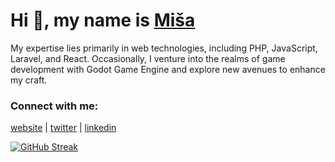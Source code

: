<h1 align="left">Hi 👋, my name is <a href="https://www.linkedin.com/in/mi%C5%A1a-cvetkovi%C4%87-759a9699/" target="_blank">Miša</a></h1>

<p align="left">My expertise lies primarily in web technologies, including PHP, JavaScript, Laravel, and React. Occasionally, I venture into the realms of game development with Godot Game Engine and explore new avenues to enhance my craft. </p>

<h3 align="left">Connect with me:</h3>
<p align="left">
<a href="https://heyiammisa.com" rel="nofollow">website</a> |
<a href="https://twitter.com/heyiammisa" rel="nofollow">twitter</a> |
<a href="https://www.linkedin.com/in/mi%C5%A1a-cvetkovi%C4%87-759a9699/" rel="nofollow">linkedin</a>
</p>

[![GitHub Streak](http://github-readme-streak-stats.herokuapp.com?user=misacvetkovic&theme=blue-green&date_format=M%20j%5B%2C%20Y%5D)](https://git.io/streak-stats)
